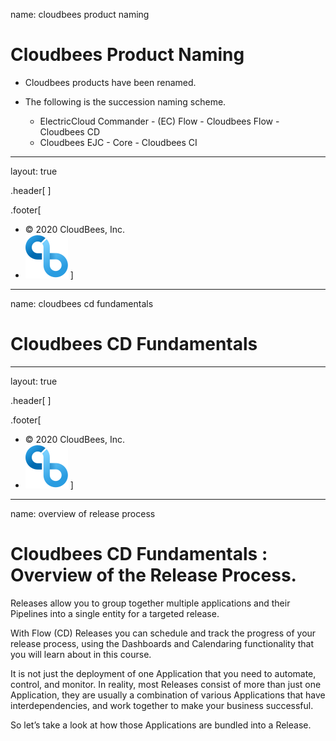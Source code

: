 
name: cloudbees product naming 
# Cloudbees Product Naming

- Cloudbees products have been renamed.

- The following is the succession naming scheme.

    - ElectricCloud Commander - (EC) Flow  - Cloudbees Flow  - Cloudbees CD
    - Cloudbees EJC - Core - Cloudbees CI

---
layout: true

.header[
]

.footer[
- © 2020 CloudBees, Inc.
- ![:scale 100%](../img/CloudBees-Submark-Full-Color.svg)
]
---
name: cloudbees cd fundamentals 
# Cloudbees CD Fundamentals

---
layout: true

.header[
]

.footer[
- © 2020 CloudBees, Inc.
- ![:scale 100%](../img/CloudBees-Submark-Full-Color.svg)
]
---
name: overview of release process
# Cloudbees CD Fundamentals : Overview of the Release Process.

Releases allow you to group together multiple applications and their Pipelines into a single entity for a targeted release.

With Flow (CD)  Releases you can schedule and track the progress of your release process, using the Dashboards and Calendaring functionality that you will learn about in this course.

It is not just the deployment of one Application that you need to automate, control, and monitor. In reality, most Releases consist of more than just one Application, they are usually a combination of
various Applications that have interdependencies, and work together to make your business successful.

So let’s take a look at how those Applications are bundled into a Release.
